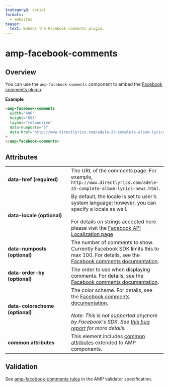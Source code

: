 ```yaml
---
$category@: social
formats:
  - websites
teaser:
  text: Embeds the Facebook comments plugin.
---
```


<!---
Copyright 2015 The AMP HTML Authors. All Rights Reserved.

Licensed under the Apache License, Version 2.0 (the "License");
you may not use this file except in compliance with the License.
You may obtain a copy of the License at

      http://www.apache.org/licenses/LICENSE-2.0

Unless required by applicable law or agreed to in writing, software
distributed under the License is distributed on an "AS-IS" BASIS,
WITHOUT WARRANTIES OR CONDITIONS OF ANY KIND, either express or implied.
See the License for the specific language governing permissions and
limitations under the License.
-->

# amp-facebook-comments

## Overview

You can use the `amp-facebook-comments` component to embed the [Facebook comments plugin](https://developers.facebook.com/docs/plugins/comments).

**Example**

```html
<amp-facebook-comments
  width="486"
  height="657"
  layout="responsive"
  data-numposts="5"
  data-href="http://www.directlyrics.com/adele-25-complete-album-lyrics-news.html"
>
</amp-facebook-comments>
```

## Attributes

<table>
  <tr>
    <td width="40%"><strong>data-href (required)</strong></td>
    <td>The URL of the comments page. For example, <code>http://www.directlyrics.com/adele-25-complete-album-lyrics-news.html</code>.</td>
  </tr>
  <tr>
    <td width="40%"><strong>data-locale (optional)</strong></td>
    <td>By default, the locale is set to user's system language; however, you can specify a locale as well. <br><br> For details on strings accepted here please visit the <a href="https://developers.facebook.com/docs/internationalization">Facebook API Localization page</a></td>
  </tr>
  <tr>
    <td width="40%"><strong>data-numposts (optional)</strong></td>
    <td>The number of comments to show. Currently Facebook SDK limits this to max 100. For details, see the <a href="https://developers.facebook.com/docs/plugins/comments">Facebook comments documentation</a>.</td>
  </tr>
  <tr>
    <td width="40%"><strong>data-order-by (optional)</strong></td>
    <td>The order to use when displaying comments. For details, see the <a href="https://developers.facebook.com/docs/plugins/comments">Facebook comments documentation</a>.</td>
  </tr>
  <tr>
    <td width="40%"><strong>data-colorscheme (optional)</strong></td>
    <td>The color scheme. For details, see the <a href="https://developers.facebook.com/docs/plugins/comments">Facebook comments documentation</a>. <br><br><em>Note: This is not supported anymore by Facebook's SDK. See <a href="https://developers.facebook.com/support/bugs/1759174414250782/">this bug report</a> for more details.</em></td>
  </tr>
  <tr>
    <td width="40%"><strong>common attributes</strong></td>
    <td>This element includes <a href="https://amp.dev/documentation/guides-and-tutorials/learn/common_attributes">common attributes</a> extended to AMP components.</td>
  </tr>
</table>

## Validation

See [amp-facebook-comments rules](https://github.com/ampproject/amphtml/blob/master/extensions/amp-facebook-comments/validator-amp-facebook-comments.protoascii) in the AMP validator specification.
